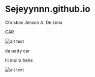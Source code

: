 # Sejeyynnn.github.io
Christian Jimson A. De Lima 

CAR



![alt text](https://encrypted-tbn0.gstatic.com/images?q=tbn:ANd9GcRbyqCwiuXXtY75Ladc_aMWyIQQc3xRe0GzGM0y7TEo_03R-p43AK7VlA4zh3iZKbWmdWU&usqp=CAU)

da patty car




hi moira hehe

![alt text](https://th.bing.com/th/id/OIP.G5269tjtGdFYAN05NrRqngHaFI?rs=1&pid=ImgDetMain)



